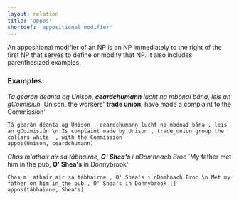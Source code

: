```yaml
---
layout: relation
title: 'appos'
shortdef: 'appositional modifier'
---
```


An appositional modifier of an NP is an NP immediately to the right of the first NP that serves to define or modify that NP. It also includes parenthesized examples.

### Examples: 

_Tá gearán déanta ag Unison, <b>ceardchumann</b> lucht na mbónaí bána, leis an gCoimisiún_ `Unison, the workers' <b>trade union</b>, have made a complaint to the Commission' 

~~~ sdparse
Tá gearán déanta ag Unison , ceardchumann lucht na mbónaí bána , leis an gCoimisiún \n Is complaint made by Unison , trade_union group the collars white  , with the Commission
appos(Unison, ceardchumann)
~~~

_Chas m'athair air sa tábhairne, <b>O' Shea's</b> i nDomhnach Broc_ `My father met him in the pub, <b>O' Shea's</b> in Donnybrook'

~~~ sdparse
Chas m' athair air sa tábhairne , O' Shea's i nDomhnach Broc \n Met my father on him in_the pub , O' Shea's in Donnybrook []
appos(tábhairne, Shea's)
~~~
